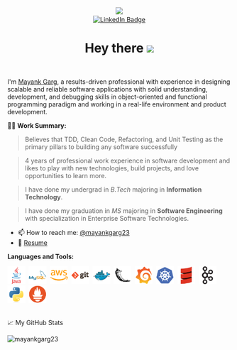 <div id="header" align="center">
  <img src="https://media.giphy.com/media/dWesBcTLavkZuG35MI/giphy.gif" width="200"/>
</div>

<div id="badges" align="center">
  <a href="https://www.linkedin.com/in/mayankgarg23/">
    <img src="https://img.shields.io/badge/LinkedIn-blue?style=for-the-badge&logo=linkedin&logoColor=white" alt="LinkedIn Badge"/>
  </a>
</div>

<h1 align="center">
  Hey there <img src="https://media.giphy.com/media/hvRJCLFzcasrR4ia7z/giphy.gif" width="25px">
</h1>

<br />

I'm [Mayank Garg](https://www.linkedin.com/in/mayankgarg23), a results-driven professional with experience in designing scalable and reliable software applications with solid understanding, development, and debugging skills in object-oriented and functional programming paradigm and working in a real-life environment and product development.

👨‍💻 **Work Summary:**  
>Believes that TDD, Clean Code, Refactoring, and Unit Testing as the primary pillars to building any software successfully

>4 years of professional work experience in software development and likes to play with new technologies, build projects, and love opportunities to learn more.

>I have done my undergrad in *B.Tech* majoring in **Information Technology**.

>I have done my graduation in *MS* majoring in **Software Engineering** with specialization in Enterprise Software Technologies.
  
- 📫 How to reach me: [@mayankgarg23](mailto:mayankgarg.jpr@gmail.com)
- 📝 [Resume](https://drive.google.com/file/d/1q20Mo3wexOUaSydrKyEdhvAY44kxu2Hu/view?usp=share_link)

**Languages and Tools:**  

<div>
  <img src="https://github.com/devicons/devicon/blob/master/icons/java/java-original-wordmark.svg" title="Java" alt="Java" width="40" height="40"/>&nbsp;
  <img src="https://github.com/devicons/devicon/blob/master/icons/mysql/mysql-original-wordmark.svg" title="MySQL"  alt="MySQL" width="40" height="40"/>&nbsp;
  <img src="https://github.com/devicons/devicon/blob/master/icons/amazonwebservices/amazonwebservices-plain-wordmark.svg" title="AWS" alt="AWS" width="40" height="40"/>&nbsp;
  <img src="https://github.com/devicons/devicon/blob/master/icons/git/git-original-wordmark.svg" title="Git" **alt="Git" width="40" height="40"/>&nbsp;
  <img src="https://github.com/devicons/devicon/blob/master/icons/docker/docker-original.svg" title="Docker" **alt="Docker" width="40" height="40"/>&nbsp;
  <img src="https://github.com/devicons/devicon/blob/master/icons/flask/flask-original.svg" title="Flask" **alt="Flask" width="40" height="40"/>&nbsp;         <img src="https://github.com/devicons/devicon/blob/master/icons/grafana/grafana-original.svg" title="Grafana" **alt="Grafana" width="40" height="40"/>&nbsp;           
  <img src="https://github.com/devicons/devicon/blob/master/icons/kubernetes/kubernetes-plain.svg" title="Kubernetes" **alt="Kubernetes" width="40" height="40"/>&nbsp;       
  <img src="https://github.com/devicons/devicon/blob/master/icons/scala/scala-original.svg" title="Scala" **alt="Scala" width="40" height="40"/>&nbsp;
  <img src="https://github.com/devicons/devicon/blob/master/icons/apachekafka/apachekafka-original.svg" title="Kafka" **alt="Kafka" width="40" height="40"/>&nbsp;       
  <img src="https://github.com/devicons/devicon/blob/master/icons/python/python-original.svg" title="Python" **alt="Python" width="40" height="40"/>&nbsp;     <img src="https://github.com/devicons/devicon/blob/master/icons/prometheus/prometheus-original.svg" title="Prometheus" **alt="Prometheus" width="40" height="40"/>&nbsp;                                                                                                                   
</div>

<br/>

📈 My GitHub Stats

<p>
  <img src="https://github-readme-stats.vercel.app/api?username=mayankgarg23&show_icons=true&theme=gotham" alt="mayankgarg23" />
</p>
